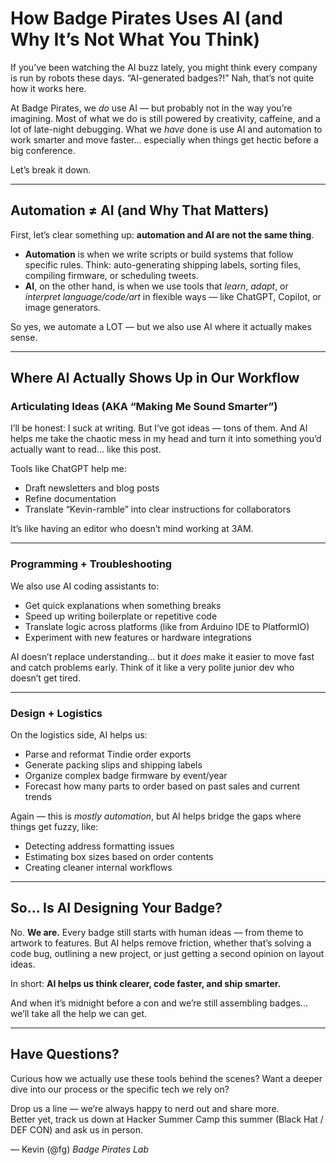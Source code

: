 # How Badge Pirates Uses AI (and Why It’s Not What You Think)

If you’ve been watching the AI buzz lately, you might think every company is run by robots these days. “AI-generated badges?!” Nah, that’s not quite how it works here.

At Badge Pirates, we *do* use AI — but probably not in the way you’re imagining. Most of what we do is still powered by creativity, caffeine, and a lot of late-night debugging. What we *have* done is use AI and automation to work smarter and move faster... especially when things get hectic before a big conference.

Let’s break it down.

---

## Automation ≠ AI (and Why That Matters)

First, let’s clear something up: **automation and AI are not the same thing**.

- **Automation** is when we write scripts or build systems that follow specific rules. Think: auto-generating shipping labels, sorting files, compiling firmware, or scheduling tweets.
- **AI**, on the other hand, is when we use tools that *learn*, *adapt*, or *interpret language/code/art* in flexible ways — like ChatGPT, Copilot, or image generators.

So yes, we automate a LOT — but we also use AI where it actually makes sense.

---

## Where AI Actually Shows Up in Our Workflow

### Articulating Ideas (AKA “Making Me Sound Smarter”)

I’ll be honest: I suck at writing. But I’ve got ideas — tons of them. And AI helps me take the chaotic mess in my head and turn it into something you’d actually want to read... like this post.

Tools like ChatGPT help me:
- Draft newsletters and blog posts
- Refine documentation
- Translate “Kevin-ramble” into clear instructions for collaborators

It’s like having an editor who doesn’t mind working at 3AM.

---

### Programming + Troubleshooting

We also use AI coding assistants to:
- Get quick explanations when something breaks
- Speed up writing boilerplate or repetitive code
- Translate logic across platforms (like from Arduino IDE to PlatformIO)
- Experiment with new features or hardware integrations

AI doesn’t replace understanding... but it *does* make it easier to move fast and catch problems early. Think of it like a very polite junior dev who doesn’t get tired.

---

### Design + Logistics

On the logistics side, AI helps us:
- Parse and reformat Tindie order exports
- Generate packing slips and shipping labels
- Organize complex badge firmware by event/year
- Forecast how many parts to order based on past sales and current trends

Again — this is *mostly automation*, but AI helps bridge the gaps where things get fuzzy, like:
- Detecting address formatting issues
- Estimating box sizes based on order contents
- Creating cleaner internal workflows

---

## So... Is AI Designing Your Badge?

No. **We are.** Every badge still starts with human ideas — from theme to artwork to features. But AI helps remove friction, whether that’s solving a code bug, outlining a new project, or just getting a second opinion on layout ideas.

In short: **AI helps us think clearer, code faster, and ship smarter.**

And when it’s midnight before a con and we’re still assembling badges... we’ll take all the help we can get.

---

## Have Questions?

Curious how we actually use these tools behind the scenes? Want a deeper dive into our process or the specific tech we rely on?

Drop us a line — we’re always happy to nerd out and share more.  
Better yet, track us down at Hacker Summer Camp this summer (Black Hat / DEF CON) and ask us in person.


— Kevin  (@fg)
*Badge Pirates Lab*
